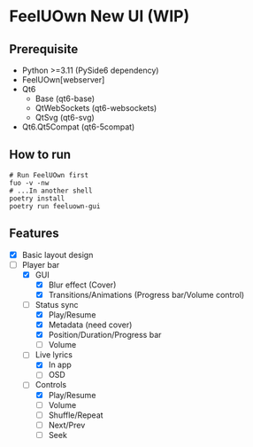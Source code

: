 # FeelUOwn New UI (WIP)

## Prerequisite

- Python >=3.11 (PySide6 dependency)
- FeelUOwn[webserver]
- Qt6
  - Base (qt6-base)
  - QtWebSockets (qt6-websockets)
  - QtSvg (qt6-svg)
- Qt6.Qt5Compat (qt6-5compat)

## How to run

```shell
# Run FeelUOwn first
fuo -v -nw
# ...In another shell
poetry install
poetry run feeluown-gui
```

## Features

- [x] Basic layout design
- [ ] Player bar
  - [x] GUI
    - [x] Blur effect (Cover)
    - [x] Transitions/Animations (Progress bar/Volume control)
  - [ ] Status sync
    - [x] Play/Resume
    - [x] Metadata (need cover)
    - [x] Position/Duration/Progress bar
    - [ ] Volume
  - [ ] Live lyrics
    - [x] In app
    - [ ] OSD
  - [ ] Controls
    - [x] Play/Resume
    - [ ] Volume
    - [ ] Shuffle/Repeat
    - [ ] Next/Prev
    - [ ] Seek
